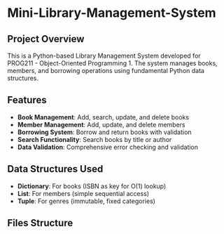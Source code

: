 # Mini-Library-Management-System

## Project Overview
This is a Python-based Library Management System developed for PROG211 - Object-Oriented Programming 1. The system manages books, members, and borrowing operations using fundamental Python data structures.

## Features
- **Book Management**: Add, search, update, and delete books
- **Member Management**: Add, update, and delete members  
- **Borrowing System**: Borrow and return books with validation
- **Search Functionality**: Search books by title or author
- **Data Validation**: Comprehensive error checking and validation

## Data Structures Used
- **Dictionary**: For books (ISBN as key for O(1) lookup)
- **List**: For members (simple sequential access)
- **Tuple**: For genres (immutable, fixed categories)

## Files Structure